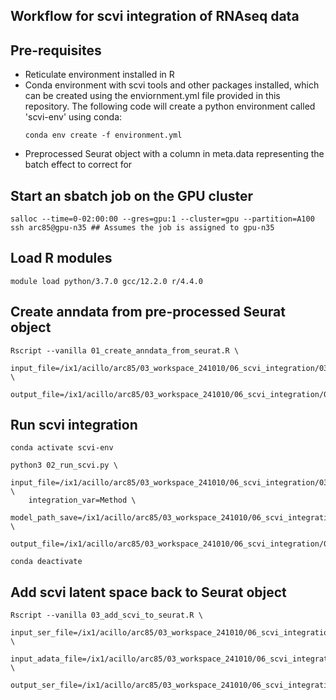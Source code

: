 ## Workflow for scvi integration of RNAseq data

## Pre-requisites 
- Reticulate environment installed in R
- Conda environment with scvi tools and other packages installed, which can be created using the enviornment.yml file provided in this repository. The following code will create a python environment called 'scvi-env' using conda:
	```
	conda env create -f environment.yml
	```
- Preprocessed Seurat object with a column in meta.data representing the batch effect to correct for

## Start an sbatch job on the GPU cluster
```
salloc --time=0-02:00:00 --gres=gpu:1 --cluster=gpu --partition=A100
ssh arc85@gpu-n35 ## Assumes the job is assigned to gpu-n35
```

## Load R modules
```
module load python/3.7.0 gcc/12.2.0 r/4.4.0
```

## Create anndata from pre-processed Seurat object
```
Rscript --vanilla 01_create_anndata_from_seurat.R \
	input_file=/ix1/acillo/arc85/03_workspace_241010/06_scvi_integration/03_output/pbmcsca_ser_obj.rds \
	output_file=/ix1/acillo/arc85/03_workspace_241010/06_scvi_integration/03_output/pbmcsca_adata_obj_250212.h5ad
```

## Run scvi integration
```
conda activate scvi-env

python3 02_run_scvi.py \
	input_file=/ix1/acillo/arc85/03_workspace_241010/06_scvi_integration/03_output/pbmcsca_adata_obj_250212.h5ad \
	integration_var=Method \
	model_path_save=/ix1/acillo/arc85/03_workspace_241010/06_scvi_integration/03_output/pbmcsca_scvi_model_obj_250212 \
	output_file=/ix1/acillo/arc85/03_workspace_241010/06_scvi_integration/03_output/pbmcsca_adata_scvi_250212.h5ad

conda deactivate
```

## Add scvi latent space back to Seurat object 
```
Rscript --vanilla 03_add_scvi_to_seurat.R \
	input_ser_file=/ix1/acillo/arc85/03_workspace_241010/06_scvi_integration/03_output/pbmcsca_ser_obj.rds \
	input_adata_file=/ix1/acillo/arc85/03_workspace_241010/06_scvi_integration/03_output/pbmcsca_adata_scvi_250212.h5ad \
	output_ser_file=/ix1/acillo/arc85/03_workspace_241010/06_scvi_integration/03_output/pbmcsca_ser_scvi_250212.rds
```